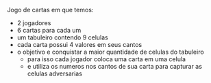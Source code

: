 Jogo de cartas em que temos:
* 2 jogadores
* 6 cartas para cada um
* um tabuleiro contendo 9 celulas
* cada carta possui 4 valores em seus cantos
* o objetivo e conquistar a maior quantidade de celulas do tabuleiro
  * para isso cada jogador coloca uma carta em uma celula
  * e utiliza os numeros nos cantos de sua carta para capturar as celulas adversarias
